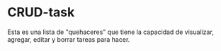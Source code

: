 # CRUD-task

Esta es una lista de "quehaceres" que tiene la capacidad de visualizar, agregar, editar y borrar tareas para hacer.
